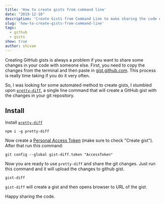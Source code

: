 ```yaml
---
title: 'How to create gists from command line'
date: "2019-12-10"
description: 'Create Gists from Command Line to make sharing the code easy'
slug: 'how-to-create-gists-from-command-line'
tags:
  - github
  - gists
show: true
author: shivam
---
```


Creating GitHub gists is always a problem if you want to share some changes in your code with someone else. First, you need to copy the changes from the terminal and then paste in [gist.github.com](https://gist.github.com/). This process is really time taking if you do it very often.

So, I was looking for some automated method to create gists, I stumbled upon [`pretty-diff`](https://github.com/scottgonzalez/pretty-diff), a single line command that will create a GitHub gist with the changes in your git repository.

## Install

Install [`pretty-diff`](https://www.npmjs.com/package/pretty-diff)

```
npm i -g pretty-diff
```

Now create a [Personal Access Token](https://github.com/settings/tokens) (make sure to check "Create gist"). After that run this command:

```
git config --global gist-diff.token "AccessToken"
```

Now you are ready to use `pretty-diff` and share the git changes.
Just run this command and it will upload the changes to github gist.

```
gist-diff
```

`gist-diff` will create a gist and then opens browser to URL of the gist.


Happy sharing the code.
